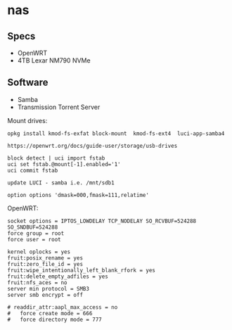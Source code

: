 # nas
## Specs
- OpenWRT
- 4TB Lexar NM790 NVMe

## Software
- Samba
- Transmission Torrent Server

Mount drives:
```
opkg install kmod-fs-exfat block-mount  kmod-fs-ext4  luci-app-samba4

https://openwrt.org/docs/guide-user/storage/usb-drives

block detect | uci import fstab
uci set fstab.@mount[-1].enabled='1'
uci commit fstab

update LUCI - samba i.e. /mnt/sdb1

option options 'dmask=000,fmask=111,relatime'
```


OpenWRT:

```
socket options = IPTOS_LOWDELAY TCP_NODELAY SO_RCVBUF=524288 SO_SNDBUF=524288
force group = root
force user = root

kernel oplocks = yes
fruit:posix_rename = yes
fruit:zero_file_id = yes
fruit:wipe_intentionally_left_blank_rfork = yes 
fruit:delete_empty_adfiles = yes
fruit:nfs_aces = no
server min protocol = SMB3
server smb encrypt = off

# readdir_attr:aapl_max_access = no
#	force create mode = 666
#	force directory mode = 777
```


